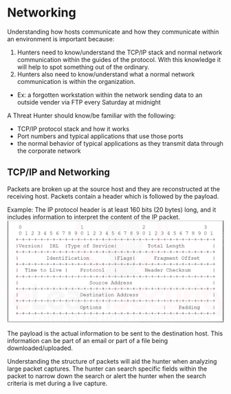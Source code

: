 # Networking

Understanding how hosts communicate and how they communicate within an environment is important because: 
1. Hunters need to know/understand the TCP/IP stack and normal network communication within the guides of the protocol. With this knowledge it will help to spot something out of the ordinary. 
2. Hunters also need to know/understand what a normal network communication is within the organization. 
- Ex: a forgotten workstation within the network sending data to an outside vender via FTP every Saturday at midnight

A Threat Hunter should know/be familiar with the following: 
- TCP/IP protocol stack and how it works
- Port numbers and typical applications that use those ports
- the normal behavior of typical applications as they transmit data through the corporate network

## TCP/IP and Networking

Packets are broken up at the source host and they are reconstructed at the receiving host.
Packets contain a header which is followed by the payload. 

Example: The IP protocol header is at least 160 bits (20 bytes) long, and it includes information to interpret the content of the IP packet. 
![Alt text](image.png)

The payload is the actual information to be sent to the destination host. 
This information can be part of an email or part of a file being downloaded/uploaded. 

Understanding the structure of packets will aid the hunter when analyzing large packet captures. 
The hunter can search specific fields within the packet to narrow down the search or alert the hunter when the search criteria is met during a live capture. 

